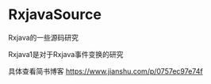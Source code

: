 # RxjavaSource
Rxjava的一些源码研究

Rxjava1是对于Rxjava事件变换的研究

具体查看简书博客
https://www.jianshu.com/p/0757ec97e74f
